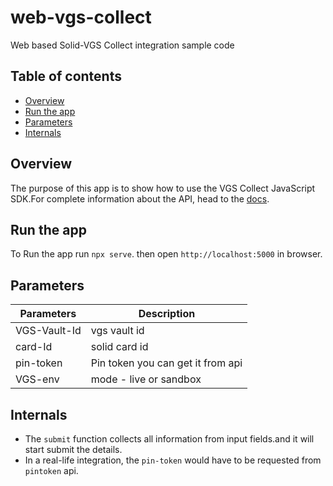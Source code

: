# web-vgs-collect
Web based Solid-VGS Collect integration sample code

## Table of contents

- [Overview](#overview)
- [Run the app](#run-the-app)
- [Parameters](#Parameters)
- [Internals](#internals)

## Overview
The purpose of this app is to show how to use the VGS Collect JavaScript SDK.For complete information about the API, head to the [docs](https://www.verygoodsecurity.com/docs/vgs-collect/overview).

## Run the app
To Run the app run `npx serve`. then open `http://localhost:5000` in browser.

## Parameters

| Parameters    | Description   |
| ------------- | ------------- |
| VGS-Vault-Id  | vgs vault id |
| card-Id       | solid card id |
| pin-token     | Pin token you can get it from api |
| VGS-env       | mode - live or sandbox |


## Internals

- The `submit` function collects all information from input fields.and it will start submit the details.
- In a real-life integration, the `pin-token`  would have to be requested from `pintoken` api.
